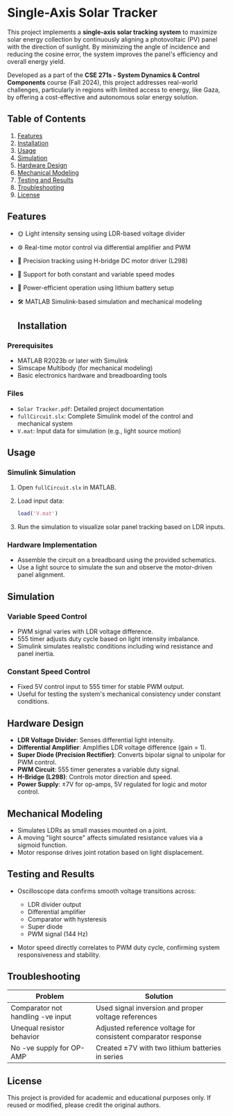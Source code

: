 # Single-Axis Solar Tracker

This project implements a **single-axis solar tracking system** to maximize solar energy collection by continuously aligning a photovoltaic (PV) panel with the direction of sunlight. By minimizing the angle of incidence and reducing the cosine error, the system improves the panel's efficiency and overall energy yield.

Developed as a part of the **CSE 271s - System Dynamics & Control Components** course (Fall 2024), this project addresses real-world challenges, particularly in regions with limited access to energy, like Gaza, by offering a cost-effective and autonomous solar energy solution.

## Table of Contents

1. [Features](#features)  
2. [Installation](#installation)  
3. [Usage](#usage)  
4. [Simulation](#simulation)  
5. [Hardware Design](#hardware-design)  
6. [Mechanical Modeling](#mechanical-modeling)  
7. [Testing and Results](#testing-and-results)   
8. [Troubleshooting](#troubleshooting)  
9. [License](#license)

## Features

- 🌞 Light intensity sensing using LDR-based voltage divider
- ⚙️ Real-time motor control via differential amplifier and PWM
- 🔁 Precision tracking using H-bridge DC motor driver (L298)
- 🔄 Support for both constant and variable speed modes
- 🔋 Power-efficient operation using lithium battery setup
- 🛠️ MATLAB Simulink-based simulation and mechanical modeling

  ## Installation

### Prerequisites

- MATLAB R2023b or later with Simulink
- Simscape Multibody (for mechanical modeling)
- Basic electronics hardware and breadboarding tools

### Files

- `Solar Tracker.pdf`: Detailed project documentation
- `fullCircuit.slx`: Complete Simulink model of the control and mechanical system
- `V.mat`: Input data for simulation (e.g., light source motion)

## Usage

### Simulink Simulation

1. Open `fullCircuit.slx` in MATLAB.
2. Load input data:

   ```matlab
   load('V.mat')
   ```

3. Run the simulation to visualize solar panel tracking based on LDR inputs.

### Hardware Implementation

- Assemble the circuit on a breadboard using the provided schematics.
- Use a light source to simulate the sun and observe the motor-driven panel alignment.

## Simulation

### Variable Speed Control

- PWM signal varies with LDR voltage difference.
- 555 timer adjusts duty cycle based on light intensity imbalance.
- Simulink simulates realistic conditions including wind resistance and panel inertia.

### Constant Speed Control

- Fixed 5V control input to 555 timer for stable PWM output.
- Useful for testing the system's mechanical consistency under constant conditions.

## Hardware Design

- **LDR Voltage Divider**: Senses differential light intensity.
- **Differential Amplifier**: Amplifies LDR voltage difference (gain = 1).
- **Super Diode (Precision Rectifier)**: Converts bipolar signal to unipolar for PWM control.
- **PWM Circuit**: 555 timer generates a variable duty signal.
- **H-Bridge (L298)**: Controls motor direction and speed.
- **Power Supply**: ±7V for op-amps, 5V regulated for logic and motor control.

## Mechanical Modeling

- Simulates LDRs as small masses mounted on a joint.
- A moving "light source" affects simulated resistance values via a sigmoid function.
- Motor response drives joint rotation based on light displacement.

## Testing and Results

- Oscilloscope data confirms smooth voltage transitions across:
  - LDR divider output
  - Differential amplifier
  - Comparator with hysteresis
  - Super diode
  - PWM signal (144 Hz)

- Motor speed directly correlates to PWM duty cycle, confirming system responsiveness and stability.

## Troubleshooting

| Problem                             | Solution                                                      |
|------------------------------------|---------------------------------------------------------------|
| Comparator not handling -ve input  | Used signal inversion and proper voltage references           |
| Unequal resistor behavior          | Adjusted reference voltage for consistent comparator response |
| No -ve supply for OP-AMP           | Created ±7V with two lithium batteries in series              |

## License

This project is provided for academic and educational purposes only. If reused or modified, please credit the original authors.
